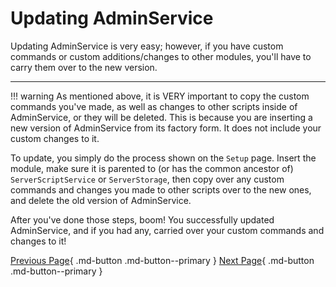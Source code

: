 # Updating AdminService

Updating AdminService is very easy; however, if you have custom commands or custom additions/changes to other modules, you'll have to carry them over to the new version.

---

!!! warning
    As mentioned above, it is VERY important to copy the custom commands you've made, as well as changes to other scripts inside of AdminService, or they will be deleted. This is because you are inserting a new version of AdminService from its factory form. It does not include your custom changes to it.

To update, you simply do the process shown on the `Setup` page. Insert the module, make sure it is parented to (or has the common ancestor of) `ServerScriptService` or `ServerStorage`, then copy over any custom commands and changes you made to other scripts over to the new ones, and delete the old version of AdminService.

After you've done those steps, boom! You successfully updated AdminService, and if you had any, carried over your custom commands and changes to it!

[Previous Page](https://amorafolf.github.io/AdminService/basics/adding_commands/){ .md-button .md-button--primary } [Next Page](https://amorafolf.github.io/AdminService/read-me-important/){ .md-button .md-button--primary }